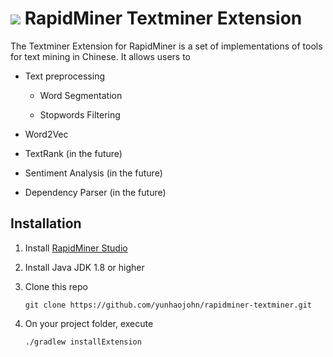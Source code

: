 ![](https://github.com/yunhaojohn/rapidminer-textminer/blob/master/src/main/resources/META-INF/icon.png) RapidMiner Textminer Extension
==============================

The Textminer Extension for RapidMiner is a set of implementations of tools for text mining in Chinese. It allows users to 

* Text preprocessing

  * Word Segmentation
  
  * Stopwords Filtering

* Word2Vec

* TextRank (in the future)

* Sentiment Analysis (in the future)

* Dependency Parser (in the future)

## Installation

1. Install [RapidMiner Studio](https://rapidminer.com/get-started/)

2. Install Java JDK 1.8 or higher

3. Clone this repo

   `git clone https://github.com/yunhaojohn/rapidminer-textminer.git`

4. On your project folder, execute

   `./gradlew installExtension`


